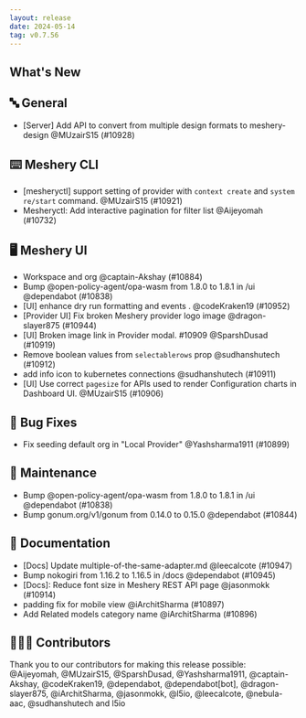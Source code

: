 ```yaml
---
layout: release
date: 2024-05-14
tag: v0.7.56
---
```


## What's New
## 🔤 General
- [Server] Add API to convert from multiple design formats to meshery-design @MUzairS15 (#10928)

## ⌨️ Meshery CLI

- [mesheryctl] support setting of provider with `context create` and `system re/start` command. @MUzairS15 (#10921)
- Mesheryctl: Add interactive pagination for filter list @Aijeyomah (#10732)

## 🖥 Meshery UI

- Workspace and org @captain-Akshay (#10884)
- Bump @open-policy-agent/opa-wasm from 1.8.0 to 1.8.1 in /ui @dependabot (#10838)
- [UI] enhance dry run formatting and events .  @codeKraken19 (#10952)
- [Provider UI] Fix broken Meshery provider logo image @dragon-slayer875 (#10944)
- [UI] Broken image link in Provider modal. #10909 @SparshDusad (#10919)
- Remove boolean values from `selectablerows` prop @sudhanshutech (#10912)
- add info icon to kubernetes connections @sudhanshutech (#10911)
- [UI] Use correct `pagesize` for APIs used to render Configuration charts in Dashboard UI. @MUzairS15 (#10906)

## 🐛 Bug Fixes

- Fix seeding default org in "Local Provider" @Yashsharma1911 (#10899)

## 🧰 Maintenance

- Bump @open-policy-agent/opa-wasm from 1.8.0 to 1.8.1 in /ui @dependabot (#10838)
- Bump gonum.org/v1/gonum from 0.14.0 to 0.15.0 @dependabot (#10844)

## 📖 Documentation

- [Docs] Update multiple-of-the-same-adapter.md @leecalcote (#10947)
- Bump nokogiri from 1.16.2 to 1.16.5 in /docs @dependabot (#10945)
- [Docs]: Reduce font size in Meshery REST API page @jasonmokk (#10914)
- padding fix for mobile view @iArchitSharma (#10897)
- Add Related models category name @iArchitSharma (#10896)

## 👨🏽‍💻 Contributors

Thank you to our contributors for making this release possible:
@Aijeyomah, @MUzairS15, @SparshDusad, @Yashsharma1911, @captain-Akshay, @codeKraken19, @dependabot, @dependabot[bot], @dragon-slayer875, @iArchitSharma, @jasonmokk, @l5io, @leecalcote, @nebula-aac, @sudhanshutech and l5io
